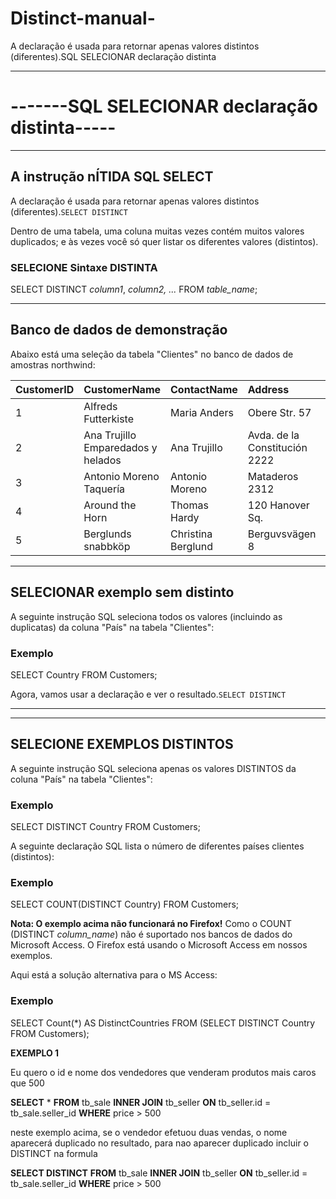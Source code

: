 # Distinct-manual-
A declaração é usada para retornar apenas valores distintos (diferentes).SQL SELECIONAR declaração distinta

------

# -------SQL SELECIONAR declaração distinta-----

------

## A instrução nÍTIDA SQL SELECT

A declaração é usada para retornar apenas valores distintos (diferentes).`SELECT DISTINCT`

Dentro de uma tabela, uma coluna muitas vezes contém muitos valores duplicados; e às vezes você só quer listar os diferentes valores (distintos).

### SELECIONE Sintaxe DISTINTA

SELECT DISTINCT *column1*, *column2, ...*
FROM *table_name*;

------

## Banco de dados de demonstração

Abaixo está uma seleção da tabela "Clientes" no banco de dados de amostras northwind:

| CustomerID | CustomerName                       | ContactName        | Address                       | City        | PostalCode | Country |
| :--------- | :--------------------------------- | :----------------- | :---------------------------- | :---------- | :--------- | :------ |
| 1          | Alfreds Futterkiste                | Maria Anders       | Obere Str. 57                 | Berlin      | 12209      | Germany |
| 2          | Ana Trujillo Emparedados y helados | Ana Trujillo       | Avda. de la Constitución 2222 | México D.F. | 05021      | Mexico  |
| 3          | Antonio Moreno Taquería            | Antonio Moreno     | Mataderos 2312                | México D.F. | 05023      | Mexico  |
| 4          | Around the Horn                    | Thomas Hardy       | 120 Hanover Sq.               | London      | WA1 1DP    | UK      |
| 5          | Berglunds snabbköp                 | Christina Berglund | Berguvsvägen 8                | Luleå       | S-958 22   | Sweden  |

------

## SELECIONAR exemplo sem distinto

A seguinte instrução SQL seleciona todos os valores (incluindo as duplicatas) da coluna "País" na tabela "Clientes":

### Exemplo

SELECT Country FROM Customers;

Agora, vamos usar a declaração e ver o resultado.`SELECT DISTINCT`

------

------

## SELECIONE EXEMPLOS DISTINTOS

A seguinte instrução SQL seleciona apenas os valores DISTINTOS da coluna "País" na tabela "Clientes":

### Exemplo

SELECT DISTINCT Country FROM Customers;

A seguinte declaração SQL lista o número de diferentes países clientes (distintos):

### Exemplo

SELECT COUNT(DISTINCT Country) FROM Customers;

**Nota: O exemplo acima não funcionará no Firefox!** Como o COUNT (DISTINCT *column_name*) não é suportado nos bancos de dados do Microsoft Access. O Firefox está usando o Microsoft Access em nossos exemplos.

Aqui está a solução alternativa para o MS Access:

### Exemplo

SELECT Count(*) AS DistinctCountries
FROM (SELECT DISTINCT Country FROM Customers);



**EXEMPLO 1**

Eu quero o id e nome dos vendedores que venderam produtos mais caros que 500

**SELECT**  * **FROM** tb_sale **INNER JOIN** tb_seller **ON** tb_seller.id = tb_sale.seller_id **WHERE** price > 500 

neste exemplo acima, se o vendedor efetuou duas vendas, o nome aparecerá duplicado no resultado, para nao aparecer duplicado incluir o DISTINCT na formula

**SELECT DISTINCT**  **FROM** tb_sale **INNER JOIN** tb_seller **ON** tb_seller.id = tb_sale.seller_id **WHERE** price > 500 
